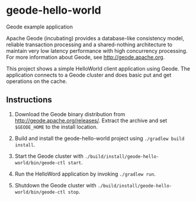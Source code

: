 # geode-hello-world
Geode example application

Apache Geode (incubating) provides a database-like consistency model, reliable transaction processing and a shared-nothing architecture to maintain very low latency performance with high concurrency processing. For more information about Geode, see http://geode.apache.org.

This project shows a simple HelloWorld client application using Geode.  The application connects to a Geode cluster and does basic put and get operations on the cache.

## Instructions

1. Download the Geode binary distribution from http://geode.apache.org/releases/.  Extract the archive and set `$GEODE_HOME` to the install location.

2. Build and install the geode-hello-world project using `./gradlew build install`.

3. Start the Geode cluster with `./build/install/geode-hello-world/bin/geode-ctl start`.

4. Run the HelloWord application by invoking `./gradlew run`.

5. Shutdown the Geode cluster with `./build/install/geode-hello-world/bin/geode-ctl stop`.

